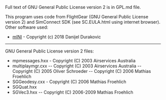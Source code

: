 Full text of GNU General Public License version 2 is in GPL.md file.

This program uses code from FlightGear (GNU General Public License version
2) and SimConnect SDK (see SC.EULA.html using internet browser).
Other software used:
- [mINI](https://github.com/pulzed/mINI) - Copyright (c) 2018 Danijel Durakovic

--------------------------------------------------------------------------

GNU General Public License version 2 files:
- mpmessages.hxx - Copyright (C) 2003  Airservices Australia
- multiplaymgr.cxx
-- Copyright (C) 2003  Airservices Australia
-- Copyright (C) 2005  Oliver Schroeder
-- Copyright (C) 2006  Mathias Froehlich
- SGGeodesy.cxx - Copyright (C) 2006  Mathias Froehlich
- SGQuat.hxx
- SGVec3.hxx
-- Copyright (C) 2006-2009  Mathias Froehlich
